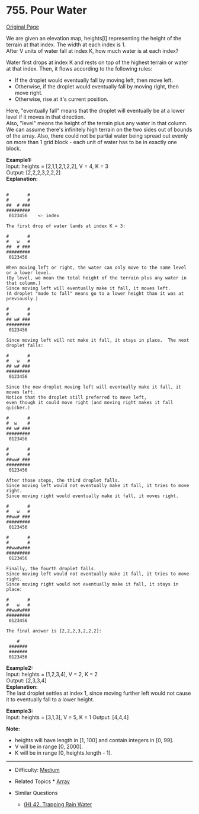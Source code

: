 # 755. Pour Water

[Original Page](https://leetcode.com/problems/pour-water/)

We are given an elevation map, heights[i] representing the height of the terrain at that index. The width at each index is 1.   
After V units of water fall at index K, how much water is at each index?  

Water first drops at index K and rests on top of the highest terrain or water at that index. Then, it flows according to the following rules:  
* If the droplet would eventually fall by moving left, then move left.  
* Otherwise, if the droplet would eventually fall by moving right, then move right.  
* Otherwise, rise at it's current position.  

Here, "eventually fall" means that the droplet will eventually be at a lower level if it moves in that direction.   
Also, "level" means the height of the terrain plus any water in that column.  
We can assume there's infinitely high terrain on the two sides out of bounds of the array. Also, there could not be partial water being spread out evenly on more than 1 grid block - each unit of water has to be in exactly one block.  

**Example1:**   
Input: heights = [2,1,1,2,1,2,2], V = 4, K = 3   
Output: [2,2,2,3,2,2,2]  
**Explanation:**  
```

#       #
#       #
##  # ###
#########
 0123456    <- index

The first drop of water lands at index K = 3:

#       #
#   w   #
##  # ###
#########
 0123456    

When moving left or right, the water can only move to the same level or a lower level.
(By level, we mean the total height of the terrain plus any water in that column.)
Since moving left will eventually make it fall, it moves left.
(A droplet "made to fall" means go to a lower height than it was at previously.)

#       #
#       #
## w# ###
#########
 0123456    

Since moving left will not make it fall, it stays in place.  The next droplet falls:

#       #
#   w   #
## w# ###
#########
 0123456  

Since the new droplet moving left will eventually make it fall, it moves left.
Notice that the droplet still preferred to move left,
even though it could move right (and moving right makes it fall quicker.)

#       #
#  w    #
## w# ###
#########
 0123456  

#       #
#       #
##ww# ###
#########
 0123456  

After those steps, the third droplet falls.
Since moving left would not eventually make it fall, it tries to move right.
Since moving right would eventually make it fall, it moves right.

#       #
#   w   #
##ww# ###
#########
 0123456  

#       #
#       #
##ww#w###
#########
 0123456  

Finally, the fourth droplet falls.
Since moving left would not eventually make it fall, it tries to move right.
Since moving right would not eventually make it fall, it stays in place:

#       #
#   w   #
##ww#w###
#########
 0123456  

The final answer is [2,2,2,3,2,2,2]:

    #    
 ####### 
 ####### 
 0123456 

 ```   
**Example2:**   
Input: heights = [1,2,3,4], V = 2, K = 2  
Output: [2,3,3,4]  
**Explanation:**    
The last droplet settles at index 1, since moving further left would not cause it to eventually fall to a lower height.  
  
**Example3:**   
Input: heights = [3,1,3], V = 5, K = 1
Output: [4,4,4] 

**Note:**     
* heights will have length in [1, 100] and contain integers in [0, 99].
* V will be in range [0, 2000].
* K will be in range [0, heights.length - 1].

---

* Difficulty: [Medium](https://leetcode.com/problemset/all/?difficulty=Medium)
* Related Topics * [Array](https://leetcode.com/tag/array/)
   
* Similar Questions 
  * [(H) 42. Trapping Rain Water](https://leetcode.com/problems/trapping-rain-water/)

